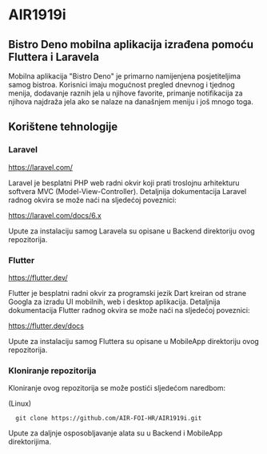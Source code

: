 # AIR1919i

## Bistro Deno mobilna aplikacija izrađena pomoću Fluttera i Laravela

Mobilna aplikacija "Bistro Deno" je primarno namijenjena posjetiteljima samog bistroa. Korisnici imaju mogućnost pregled dnevnog i tjednog menija, dodavanje raznih jela u njihove favorite, primanje notifikacija za njihova najdraža jela ako se nalaze na današnjem meniju i još mnogo toga.

## Korištene tehnologije

### Laravel 
https://laravel.com/

Laravel je besplatni PHP web radni okvir koji prati troslojnu arhitekturu softvera MVC (Model-View-Controller). 
Detaljnija dokumentacija Laravel radnog okvira se može naći na sljedećoj poveznici:

https://laravel.com/docs/6.x

Upute za instalaciju samog Laravela su opisane u Backend direktoriju ovog repozitorija.

### Flutter
https://flutter.dev/

Flutter je besplatni radni okvir za programski jezik Dart kreiran od strane Googla za izradu UI mobilnih, web i desktop aplikacija. 
Detaljnija dokumentacija Flutter radnog okvira se može naći na sljedećoj poveznici:

https://flutter.dev/docs

Upute za instalaciju samog Fluttera su opisane u MobileApp direktoriju ovog repozitorija.

### Kloniranje repozitorija

Kloniranje ovog repozitorija se može postići sljedećom naredbom:

(Linux)

```
  git clone https://github.com/AIR-FOI-HR/AIR1919i.git
```

Upute za daljnje osposobljavanje alata su u Backend i MobileApp direktorijima.